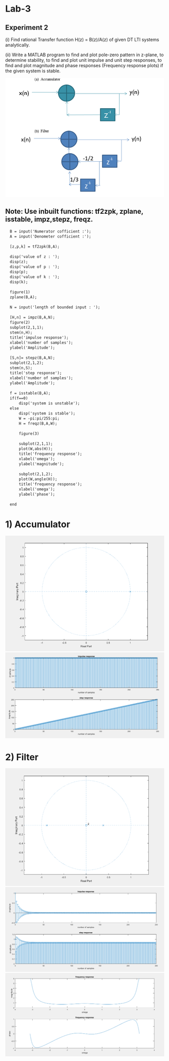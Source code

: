 # Lab-3
## Experiment 2

(i)	Find rational Transfer function H(z) = B(z)/A(z) of given DT LTI systems analytically. 

(ii)	Write a MATLAB program to find and plot pole-zero pattern in z-plane, to determine stability, to find and plot unit impulse and unit step responses, to find and plot magnitude and phase responses (Frequency response plots)  if the given system is stable.

![](Images/img_1.PNG)

## Note: Use inbuilt functions: tf2zpk, zplane, isstable, impz,stepz, freqz.

      B = input('Numerator cofficient :');
      A = input('Denometer cofficient :');

      [z,p,k] = tf2zpk(B,A);

      disp('value of z : ');
      disp(z);
      disp('value of p : ');
      disp(p);
      disp('value of k : ');
      disp(k);

      figure(1)
      zplane(B,A);

      N = input('length of bounded input : ');

      [H,n] = impz(B,A,N);
      figure(2)
      subplot(2,1,1);
      stem(n,H);
      title('impulse response');
      xlabel('number of samples');
      ylabel('Amplitude');

      [S,n]= stepz(B,A,N);
      subplot(2,1,2);
      stem(n,S);
      title('step response');
      xlabel('number of samples');
      ylabel('Amplitude');

      f = isstable(B,A);
      if(f==0)
          disp('system is unstable');
      else
          disp('system is stable');
          W = -pi:pi/255:pi;
          H = freqz(B,A,W);

          figure(3)

          subplot(2,1,1);
          plot(W,abs(H));
          title('frequency response');
          xlabel('omega');
          ylabel('magnitude');

          subplot(2,1,2);
          plot(W,angle(H));
          title('frequency response');
          xlabel('omega');
          ylabel('phase');

      end

# 1) Accumulator
![](Images/Zplane_Accumulator.PNG)
![](Images/i_s_response_Accumlator.PNG)

# 2) Filter
![](Images/Zplane_filter.PNG)
![](Images/i_s_Response_filter.PNG)
![](Images/Frequency_resonse_filter.PNG)

